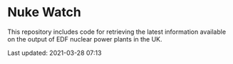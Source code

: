 # Nuke Watch

This repository includes code for retrieving the latest information available on the output of EDF nuclear power plants in the UK.

Last updated: 2021-03-28 07:13
